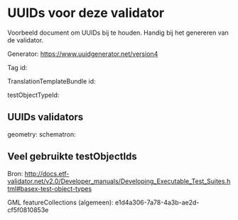 # UUIDs voor deze validator
Voorbeeld document om UUIDs bij te houden. Handig bij het genereren van de validator.

Generator: https://www.uuidgenerator.net/version4

Tag id:

TranslationTemplateBundle id:

testObjectTypeId:

## UUIDs validators
geometry:
schematron:


## Veel gebruikte testObjectIds
Bron: http://docs.etf-validator.net/v2.0/Developer_manuals/Developing_Executable_Test_Suites.html#basex-test-object-types

GML featureCollections (algemeen): e1d4a306-7a78-4a3b-ae2d-cf5f0810853e
